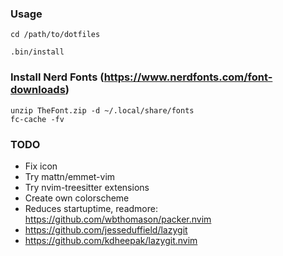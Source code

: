 ### Usage
```
cd /path/to/dotfiles

.bin/install
```

### Install Nerd Fonts (https://www.nerdfonts.com/font-downloads)
```
unzip TheFont.zip -d ~/.local/share/fonts
fc-cache -fv
```

### TODO
- Fix icon
- Try mattn/emmet-vim
- Try nvim-treesitter extensions
- Create own colorscheme
- Reduces startuptime, readmore: https://github.com/wbthomason/packer.nvim
- https://github.com/jesseduffield/lazygit
- https://github.com/kdheepak/lazygit.nvim
